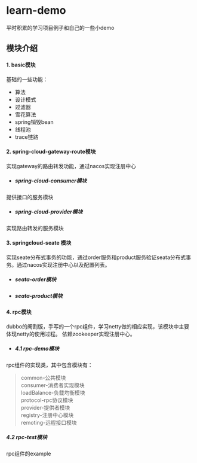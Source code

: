# learn-demo
平时积累的学习项目例子和自己的一些小demo

## 模块介绍
#### 1. basic模块
基础的一些功能：
- 算法
- 设计模式
- 过滤器
- 雪花算法
- spring销毁bean
- 线程池
- trace链路
#### 2. spring-cloud-gateway-route模块
实现gateway的路由转发功能，通过nacos实现注册中心
- ##### spring-cloud-consumer模块
提供接口的服务模块
- ##### spring-cloud-provider模块
实现路由转发的服务模块
#### 3. springcloud-seate 模块
实现seate分布式事务的功能，通过order服务和product服务验证seata分布式事务。通过nacos实现注册中心以及配置列表。
- ##### seata-order模块
- ##### seata-product模块

#### 4. rpc模块
dubbo的阉割版，手写的一个rpc组件，学习netty做的相应实现，该模块中主要体现netty的使用过程。
依赖zookeeper实现注册中心。
- ##### 4.1 rpc-demo模块
rpc组件的实现类，其中包含模块有：
> common-公共模块\
>consumer-消费者实现模块\
>loadBalance-负载均衡模块\
>protocol-rpc协议模块\
>provider-提供者模块\
>registry-注册中心模块\
>remoting-远程接口模块
##### 4.2 rpc-test模块
rpc组件的example

